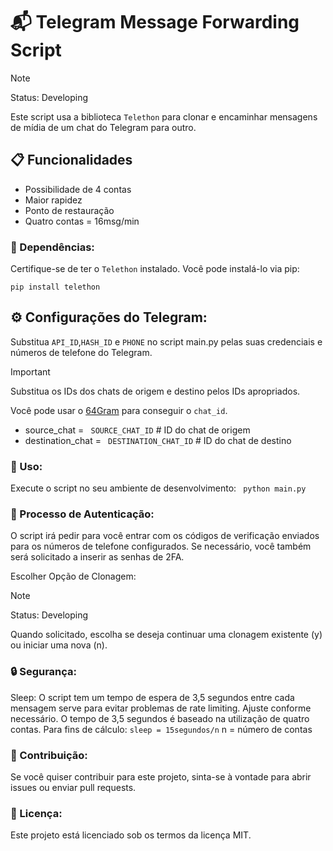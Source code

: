 # 📬 Telegram Message Forwarding Script
> [!NOTE]
> Status: Developing

 Este script usa a biblioteca `Telethon` para clonar e encaminhar mensagens de mídia de um chat do Telegram para outro. 

## 📋 Funcionalidades
+ Possibilidade de 4 contas
+ Maior rapidez
+ Ponto de restauração
+ Quatro contas = 16msg/min

### 📃 Dependências:

Certifique-se de ter o `Telethon` instalado. Você pode instalá-lo via pip:
```
pip install telethon
```

## ⚙️ Configurações do Telegram:
Substitua `API_ID`,`HASH_ID` e `PHONE` no script main.py pelas suas credenciais e números de telefone do Telegram.

> [!IMPORTANT]
> Substitua os IDs dos chats de origem e destino pelos IDs apropriados.

Você pode usar o [64Gram](https://github.com/TDesktop-x64) para conseguir o `chat_id`.

+ source_chat = ` SOURCE_CHAT_ID`  # ID do chat de origem
+ destination_chat = ` DESTINATION_CHAT_ID`   # ID do chat de destino

### 🚀 Uso:
Execute o script no seu ambiente de desenvolvimento:
``` python main.py```

### 🔐 Processo de Autenticação:

O script irá pedir para você entrar com os códigos de verificação enviados para os números de telefone configurados.
Se necessário, você também será solicitado a inserir as senhas de 2FA.

Escolher Opção de Clonagem:
> [!NOTE]
> Status: Developing

Quando solicitado, escolha se deseja continuar uma clonagem existente (y) ou iniciar uma nova (n).


### 🔒 Segurança:

Sleep: O script tem um tempo de espera de 3,5 segundos entre cada mensagem serve para evitar problemas de rate limiting. Ajuste conforme necessário.
O tempo de 3,5 segundos é baseado na utilização de quatro contas.
Para fins de cálculo:
`sleep = 15segundos/n`
n = número de contas

### 🤝 Contribuição:
Se você quiser contribuir para este projeto, sinta-se à vontade para abrir issues ou enviar pull requests.

### 📜 Licença:
Este projeto está licenciado sob os termos da licença MIT.
